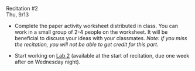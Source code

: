 
<div class="recitation">
<div class="column_date">
<p markdown="block">
Recitation #2 <br>
Thu, 9/13
</p>
</div>

<div class="column_recitation">
<p markdown="block">

- Complete the paper activity worksheet distributed in class. You can work in a
small group of 2-4 people on the worksheet. It will be beneficial to discuss
your ideas with your classmates. _Note: if you miss the recitation, you will not be
able to get credit for this part._

- Start working on
[Lab 2](https://drive.google.com/drive/folders/1FfMo6V5csKctAMGbj2Lblx_3D8RxSXm5?usp=sharing)
(available at the start of recitation, due one week after on Wednesday night).






</p>
</div>

</div>
